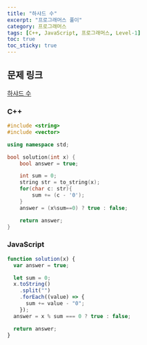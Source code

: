 ```yaml
---
title: "하샤드 수"
excerpt: "프로그래머스 풀이"
category: 프로그래머스
tags: [C++, JavaScript, 프로그래머스, Level-1]
toc: true
toc_sticky: true
---
```


## 문제 링크

[하샤드 수](https://programmers.co.kr/learn/courses/30/lessons/12947)

### C++

```cpp
#include <string>
#include <vector>

using namespace std;

bool solution(int x) {
    bool answer = true;

    int sum = 0;
    string str = to_string(x);
    for(char c: str){
        sum += (c - '0');
    }
    answer = (x%sum==0) ? true : false;

    return answer;
}
```

### JavaScript

```js
function solution(x) {
  var answer = true;

  let sum = 0;
  x.toString()
    .split("")
    .forEach((value) => {
      sum += value - "0";
    });
  answer = x % sum === 0 ? true : false;

  return answer;
}
```
